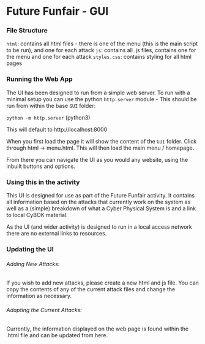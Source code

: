 # Future Funfair - GUI
### File Structure
`html`: contains all html files - there is one of the menu (this is the main script to be run), and one for each attack
`js`: contains all .js files, contains one for the menu and one for each attack
`styles.css`: contains styling for all html pages

### Running the Web App
The UI has been designed to run from a simple web server. To run with a minimal setup you can use the python `http.server` module - This should be run from within the base `GUI` folder:

`python -m http.server` (python3)

This will default to http://localhost:8000

When you first load the page it will show the content of the `GUI` folder. Click through html -> menu.html. This will then load the main menu / homepage. 

From there you can navigate the UI as you would any website, using the inbuilt buttons and options. 

### Using this in the activity
This UI is designed for use as part of the Future Funfair activity. It contains all information based on the attacks that currently work on the system as well as a (simple) breakdown of what a Cyber Physical System is and a link to local CyBOK material. 

As the UI (and wider activity) is designed to run in a local access network there are no external links to resources. 

### Updating the UI
###### Adding New Attacks:
If you wish to add new attacks, please create a new html and js file. You can copy the contents of any of the current attack files and change the information as necessary. 

###### Adapting the Current Attacks:
Currently, the information displayed on the web page is found within the .html file and can be updated from here.
